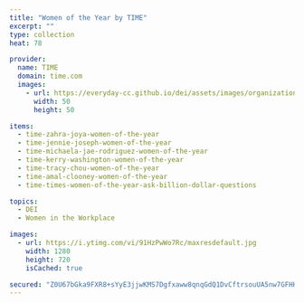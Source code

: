 ```yaml
---
title: "Women of the Year by TIME"
excerpt: ""
type: collection
heat: 78

provider:
  name: TIME
  domain: time.com
  images:
    - url: https://everyday-cc.github.io/dei/assets/images/organizations/time.com-50x50.jpg
      width: 50
      height: 50

items:
  - time-zahra-joya-women-of-the-year
  - time-jennie-joseph-women-of-the-year
  - time-michaela-jae-rodriguez-women-of-the-year
  - time-kerry-washington-women-of-the-year
  - time-tracy-chou-women-of-the-year
  - time-amal-clooney-women-of-the-year
  - time-times-women-of-the-year-ask-billion-dollar-questions

topics:
  - DEI
  - Women in the Workplace

images:
  - url: https://i.ytimg.com/vi/91HzPwWo7Rc/maxresdefault.jpg
    width: 1280
    height: 720
    isCached: true

secured: "Z0U67bGka9FXR8+sYyE3jjwKMS7Dgfxaww8qnqGdQ1DvCftrsouUA5nw7GFHHunvuHYdR5q/C54AuiPKkkCz6KQJL+u6V4h6Tbu9B/fMI3EJhzUEn42yftjpBXarCDJfcC7mBM/46nnmTTuWpJmKnl/6k4n24xhBmxX/XpR2MsLB3eiyJ2jl/cFDDdhwwOqgQoTO4KdDmPMZkGt4Ac9uGYK7p8XxAGJ7HWtc8u0YZubEikPNWw4XtHbp048lYo7KJsvWu73w4xKZwkGMdKq0a4y2sonXPzhO+mpy+NafbxgSzqsngFG8gY7RgLv0bTsCOSxE7Uohv2HaeI2M8IQGZq4sTwyDwf8pnkUyyqXXopA=;6Ytn4E5nYwvjYTYev3nUQw=="
---
```


